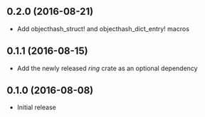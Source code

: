 ## 0.2.0 (2016-08-21)

* Add objecthash_struct! and objecthash_dict_entry! macros

## 0.1.1 (2016-08-15)

* Add the newly released *ring* crate as an optional dependency

## 0.1.0 (2016-08-08)

* Initial release

